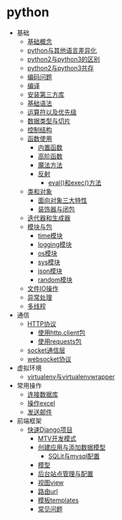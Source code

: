 ﻿# python
* 基础
  * [基础概念](py_basic.md)
  * [python与其他语言差异化](py_mubeknow.md)
  * [python2与python3的区别](py_py2py3.md)
  * [python2与python3共存](py_py2with3.md)
  * [编码问题](py_coding.md)
  * [编译](py_compile.md)
  * [安装第三方库](py_installThirdPartyLibraries.md)
  * [基础语法](py_basic_grammer.md)
  * [运算符以及优先级](py_operator.md)
  * [数据类型与切片](py_basicData_type.md)
  * [控制结构](py_controlStructure.md)
  * [函数使用](py_function.md)
     * [内置函数](py_function_builtIn.md)
     * [高阶函数](py_function_highLevel.md)
     * [魔法方法](py_magicMethod.md)
     * [反射](py_reflection.md)
       * [eval()和exec()方法](py_eval_exec.md)
  * [类和对象](py_classAndObject.md) 
     * [面向对象三大特性](py_oo.md) 
     * [装饰器与闭包](py_decoratorClosure.md) 
  * [迭代器和生成器](py_iteratorGenerator.md)   
  * [模块与包](py_module.md)
     * [time模块](py_module_time.md)
     * [logging模块](py_module_logging.md)
     * [os模块](py_module_os.md)
	 * [sys模块](py_module_sys.md)
     * [json模块](py_module_JSON.md)
	 * [random模块](py_module_random.md)
  * [文件IO操作](py_module_IO.md)
  * [异常处理](py_exception.md)
  * [多线程](py_thread.md)
* 通信
  * [HTTP协议](communication/py_http.md)
    * [使用http.client包](communication/py_http_client.md)
    * [使用requests包](communication/py_requests.md)
  * [socket通信层](communication/py_socket.md)
  * [websocket协议](communication/py_websocket.md)
* 虚拟环境
  * [virtualenv与virtualenvwrapper](./tools/py_virtualenv.md)
* 常用操作
  * [连接数据库](./tools/py_PDBC.md)
  * [操作excel](./tools/py_operateExcel.md)
  * [发送邮件](./tools/py_sendEmail.md)
* 前端框架
  * [快速Django项目](frontend/py_django.md)
    * [MTV开发模式](frontend/py_mtv.md)
    * [创建应用与添加数据模型](frontend/py_app.md)
       * [SQLit与mysql配置](frontend/py_sqlite_mysql.md)
    * [模型](frontend/py_model.md)
    * [后台站点管理与配置](frontend/py_management.md)
    * [视图view](frontend/py_view.md)
    * [路由url](frontend/py_url.md)
    * [模板templates](frontend/py_template.md)
    * [常见问题](frontend/problem.md)